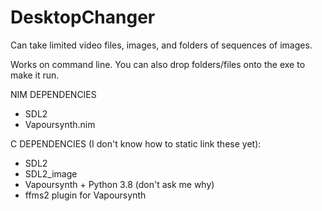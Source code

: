 # DesktopChanger

Can take limited video files, images, and folders of sequences of images.

Works on command line. You can also drop folders/files onto the exe to make it run.

NIM DEPENDENCIES
- SDL2
- Vapoursynth.nim

C DEPENDENCIES (I don't know how to static link these yet):
- SDL2
- SDL2_image
- Vapoursynth + Python 3.8 (don't ask me why)
- ffms2 plugin for Vapoursynth
